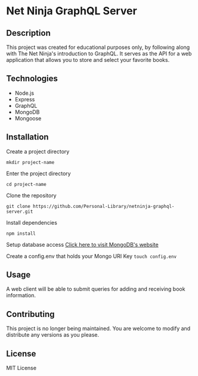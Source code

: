 # Net Ninja GraphQL Server

## Description
This project was created for educational purposes only, by following along with The Net Ninja's introduction to GraphQL. It serves as the API for a web application that allows you to store and select your favorite books.

## Technologies 
- Node.js
- Express
- GraphQL
- MongoDB
- Mongoose

## Installation
Create a project directory

`mkdir project-name`

Enter the project directory

`cd project-name`

Clone the repository

`git clone https://github.com/Personal-Library/netninja-graphql-server.git`

Install dependencies

`npm install`

Setup database access
[Click here to visit MongoDB's website](https://www.mongodb.com/)

Create a config.env that holds your Mongo URI Key
`touch config.env`


## Usage
A web client will be able to submit queries for adding and receiving book information.

## Contributing
This project is no longer being maintained. You are welcome to modify and distribute any versions as you please.

## License
MIT License
